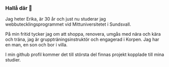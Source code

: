 ### Hallå där 👋

Jag heter Erika, är 30 år och just nu studerar jag webbutecklingsprogrammet vid Mittuniversitetet i Sundsvall. 

På min fritid tycker jag om att shoppa, renovera, umgås med nära och kära och träna, jag är gruppträningsinstruktör och engagerad i Korpen. Jag har en man, en son och bor i villa. 

I min github profil kommer det till största del finnas projekt kopplade till mina studier.
